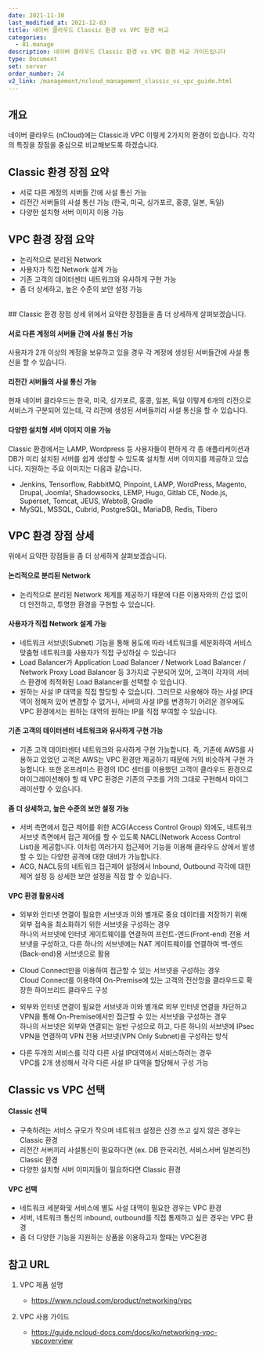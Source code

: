```yaml
---
date: 2021-11-30
last_modified_at: 2021-12-03
title: 네이버 클라우드 Classic 환경 vs VPC 환경 비교
categories:
  - 81.manage
description: 네이버 클라우드 Classic 환경 vs VPC 환경 비교 가이드입니다
type: Document
set: server
order_number: 24
v2_link: /management/ncloud_management_classic_vs_vpc_guide.html
---
```


## 개요
네이버 클라우드 (nCloud)에는 Classic과 VPC 이렇게 2가지의 환경이 있습니다.
각각의 특징을 장점을 중심으로 비교해보도록 하겠습니다.

## Classic 환경 장점 요약
- 서로 다른 계정의 서버들 간에 사설 통신 가능
- 리전간 서버들의 사설 통신 가능 (한국, 미국, 싱가포르, 홍콩, 일본, 독일)
- 다양한 설치형 서버 이미지 이용 가능


## VPC 환경 장점 요약
- 논리적으로 분리된 Network
- 사용자가 직접 Network 설계 가능
- 기존 고객의 데이터센터 네트워크와 유사하게 구현 가능
- 좀 더 상세하고, 높은 수준의 보안 설정 가능

<br />
## Classic 환경 장점 상세
위에서 요약한 장점들을 좀 더 상세하게 살펴보겠습니다.

#### 서로 다른 계정의 서버들 간에 사설 통신 가능
사용자가 2개 이상의 계정을 보유하고 있을 경우 각 계정에 생성된 서버들간에 사설 통신을 할 수 있습니다.

#### 리전간 서버들의 사설 통신 가능
현재 네이버 클라우드는 한국, 미국, 싱가포르, 홍콩, 일본, 독일 이렇게 6개의 리전으로 서비스가 구분되어 있는데, 각 리전에 생성된 서버들끼리 사설 통신을 할 수 있습니다.

#### 다양한 설치형 서버 이미지 이용 가능
Classic 환경에서는 LAMP, Wordpress 등 사용자들이 편하게 각 종 애플리케이션과 DB가 미리 설치된 서버를 쉽게 생성할 수 있도록 설치형 서버 이미지를 제공하고 있습니다. 
지원하는 주요 이미지는 다음과 같습니다.

- Jenkins, Tensorflow, RabbitMQ, Pinpoint, LAMP, WordPress, Magento, Drupal, Joomla!, Shadowsocks, LEMP, Hugo, Gitlab CE, Node.js, Superset, Tomcat, JEUS, WebtoB, Gradle
- MySQL, MSSQL, Cubrid, PostgreSQL, MariaDB, Redis, Tibero


## VPC 환경 장점 상세
위에서 요약한 장점들을 좀 더 상세하게 살펴보겠습니다.

#### 논리적으로 분리된 Network
- 논리적으로 분리된 Network 체계를 제공하기 때문에 다른 이용자와의 간섭 없이 더 안전하고, 투명한 환경을 구현할 수 있습니다.

#### 사용자가 직접 Network 설계 가능
- 네트워크 서브넷(Subnet) 기능을 통해 용도에 따라 네트워크를 세분화하여 서비스 맞춤형 네트워크를 사용자가 직접 구성하실 수 있습니다
- Load Balancer가 Application Load Balancer / Network Load Balancer / Network Proxy Load Balancer 등 3가지로 구분되어 있어, 고객이 각자의 서비스 환경에 최적화된 Load Balancer를 선택할 수 있습니다.
- 원하는 사설 IP 대역을 직접 할당할 수 있습니다. 
  그러므로 사용해야 하는 사설 IP대역이 정해져 있어 변경할 수 없거나, 서버의 사설 IP를 변경하기 어려운 경우에도 VPC 환경에서는 원하는 대역의 원하는 IP를 직접 부여할 수 있습니다.

#### 기존 고객의 데이터센터 네트워크와 유사하게 구현 가능
- 기존 고객 데이터센터 네트워크와 유사하게 구현 가능합니다.
  즉, 기존에 AWS를 사용하고 있었던 고객은 AWS는 VPC 환경만 제공하기 때문에 거의 비슷하게 구현 가능합니다.
  또한 온프레미스 환경의 IDC 센터를 이용했던 고객이 클라우드 환경으로 마이그레이션해야 할 때 VPC 환경은 기존의 구조를 거의 그대로 구현해서 마이그레이션할 수 있습니다.

#### 좀 더 상세하고, 높은 수준의 보안 설정 가능
- 서버 측면에서 접근 제어를 위한 ACG(Access Control Group) 외에도,  네트워크 서브넷 측면에서 접근 제어를 할 수 있도록 NACL(Network Access Control List)을 제공합니다. 
  이처럼 여러가지 접근제어 기능을 이용해 클라우드 상에서 발생할 수 있는 다양한 공격에 대한 대비가 가능합니다.
- ACG, NACL등의 네트워크 접근제어 설정에서 Inbound, Outbound 각각에 대한 제어 설정 등 상세한 보안 설정을 직접 할 수 있습니다.


#### VPC 환경 활용사례
- 외부와 인터넷 연결이 필요한 서브넷과 이와 별개로 중요 데이터를 저장하기 위해 외부 접속을 최소화하기 위한 서브넷을 구성하는 경우  
  하나의 서브넷에 인터넷 게이트웨이를 연결하여 프런트-엔드(Front-end) 전용 서브넷을 구성하고, 다른 하나의 서브넷에는 NAT 게이트웨이를 연결하여 백-엔드(Back-end)용 서브넷으로 활용

- Cloud Connect만을 이용하여 접근할 수 있는 서브넷을 구성하는 경우  
   Cloud Connect를 이용하여 On-Premise에 있는 고객의 전산망을 클라우드로 확장한 하이브리드 클라우드 구성

- 외부와 인터넷 연결이 필요한 서브넷과 이와 별개로 외부 인터넷 연결을 차단하고 VPN을 통해 On-Premise에서만 접근할 수 있는 서브넷을 구성하는 경우  
  하나의 서브넷은 외부와 연결되는 일반 구성으로 하고, 다른 하나의 서브넷에 IPsec VPN을 연결하여 VPN 전용 서브넷(VPN Only Subnet)을 구성하는 방식

- 다른 두개의 서비스를 각각 다른 사설 IP대역에서 서비스하려는 경우  
  VPC를 2개 생성해서 각각 다른 사설 IP 대역을 할당해서 구성 가능


## Classic vs VPC 선택

#### Classic 선택
- 구축하려는 서비스 규모가 작으며 네트워크 설정은 신경 쓰고 싶지 않은 경우는 Classic 환경
- 리전간 서버끼리 사설통신이 필요하다면 (ex. DB 한국리전, 서비스서버 일본리전) Classic 환경
- 다양한 설치형 서버 이미지들이 필요하다면 Classic 환경

#### VPC 선택
- 네트워크 세분화및  서비스에 별도 사설 대역이 필요한 경우는 VPC 환경
- 서버, 네트워크 통신의 inbound, outbound를 직접 통제하고 싶은 경우는 VPC 환경
- 좀 더 다양한 기능을 지원하는 상품을 이용하고자 할때는 VPC환경


## 참고 URL
1.  VPC 제품 설명
	- <a href="https://www.ncloud.com/product/networking/vpc" target="_blank" style="word-break:break-all;">https://www.ncloud.com/product/networking/vpc</a>

2.  VPC 사용 가이드
	- <a href="https://guide.ncloud-docs.com/docs/ko/networking-vpc-vpcoverview" target="_blank" style="word-break:break-all;">https://guide.ncloud-docs.com/docs/ko/networking-vpc-vpcoverview</a>
